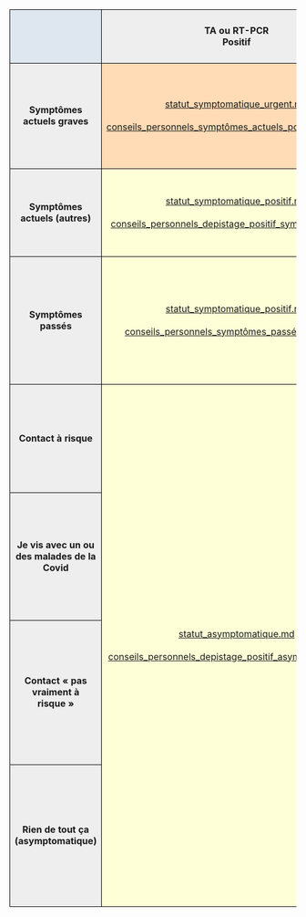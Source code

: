 <table cellspacing="0" border="0">
    <thead>
        <tr>
            <td style="border: 1px solid black;" valign="middle" height="94" bgcolor="#DEE6EF" align="center"><b><br></b></td>
            <td style="border: 1px solid black;" valign="middle" bgcolor="#EEEEEE" align="center"><b>TA ou RT-PCR<br>Positif</b></td>
            <td style="border: 1px solid black;" valign="middle" bgcolor="#EEEEEE" align="center"><b>TA Négatif<br>(personne fragile)</b></td>
            <td style="border: 1px solid black;" valign="middle" bgcolor="#EEEEEE" align="center"><b>RT-PCR Négatif<br>TA Négatif<br>(non fragile)</b></td>
            <td style="border: 1px solid black;" valign="middle" bgcolor="#EEEEEE" align="center"><b>En attente</b></td>
            <td style="border: 1px solid black;" valign="middle" bgcolor="#EEEEEE" align="center"><b>Pas testé</b></td>
        </tr>
    </thead>
    <tbody>
        <tr>
            <td style="border: 1px solid black;" valign="middle" height="185" bgcolor="#EEEEEE" align="center"><b>Symptômes actuels graves</b></td>
            <td style="border: 1px solid black;" valign="middle" bgcolor="#FFDBB6" align="center">
                <a href="../contenus/statuts/statut_symptomatique_urgent.md">
                    statut_symptomatique_urgent.md
                </a>
                <br><br>
                <a href="../contenus/conseils/conseils_personnels_symptômes_actuels_positif_critique.md">
                    conseils_personnels_symptômes_actuels_positif_critique.md
                </a>
            </td>
            <td style="border: 1px solid black;" colspan="4" valign="middle" bgcolor="#FFDBB6" align="center">
                <a href="../contenus/statuts/statut_symptomatique_urgent.md">
                    statut_symptomatique_urgent.md
                </a>
                <br><br>
                <a href="../contenus/conseils/conseils_personnels_symptômes_actuels_sans_depistage_critique.md">
                    conseils_personnels_symptômes_actuels_sans_depistage_critique.md
                </a>
            </td>
        </tr>
        <tr>
            <td style="border: 1px solid black;" valign="middle" height="154" bgcolor="#EEEEEE" align="center"><b>Symptômes actuels (autres)</b></td>
            <td style="border: 1px solid black;" valign="middle" bgcolor="#FFFFD7" align="center">
                <a href="../contenus/statuts/statut_symptomatique_positif.md">
                    statut_symptomatique_positif.md
                </a>
                <br><br>
                <a href="../contenus/conseils/conseils_personnels_depistage_positif_symptomatique.md">
                    conseils_personnels_depistage_positif_symptomatique.md
                </a>
            </td>
            <td style="border: 1px solid black;" rowspan="2" valign="middle" bgcolor="#FFFFD7" align="center">
                <a href="../contenus/statuts/statut_antigenique_negatif_fragile.md">
                    statut_antigenique_negatif_fragile.md
                </a>
                <br><br>
                <a href="../contenus/conseils/conseils_personnels_antigenique_negatif_fragile.md">
                    conseils_personnels_antigenique_negatif_fragile.md
                </a>
            </td>
            <td style="border: 1px solid black;" valign="middle" bgcolor="#DDE8CB" align="center">
                <a href="../contenus/statuts/statut_symptomatique_négatif.md">
                    statut_symptomatique_négatif.md
                </a>
                <br><br>
                -</td>
            <td style="border: 1px solid black;" valign="middle" bgcolor="#FFFFD7" align="center">
                <a href="../contenus/statuts/statut_symptomatique_en_attente.md">
                    statut_symptomatique_en_attente.md
                </a>
                <br><br>
                <a href="../contenus/conseils/conseils_personnels_symptômes_actuels_en_attente.md">
                    conseils_personnels_symptômes_actuels_en_attente.md
                </a>
            </td>
            <td style="border: 1px solid black;" valign="middle" bgcolor="#FFFFD7" align="center">
                <a href="../contenus/statuts/statut_symptomatique_sans_test.md">
                    statut_symptomatique_sans_test.md
                </a>
                <br><br>
                <a href="../contenus/conseils/conseils_personnels_symptômes_actuels_sans_depistage.md">
                    conseils_personnels_symptômes_actuels_sans_depistage.md
                </a>
            </td>
        </tr>
        <tr>
            <td style="border: 1px solid black;" valign="middle" height="224" bgcolor="#EEEEEE" align="center"><b>Symptômes passés</b></td>
            <td style="border: 1px solid black;" valign="middle" bgcolor="#FFFFD7" align="center">
                <a href="../contenus/statuts/statut_symptomatique_positif.md">
                    statut_symptomatique_positif.md
                </a>
                <br><br>
                <a href="../contenus/conseils/conseils_personnels_symptômes_passés_positif.md">
                    conseils_personnels_symptômes_passés_positif.md
                </a>
            </td>
            <td style="border: 1px solid black;" valign="middle" bgcolor="#DDE8CB" align="center">
                <a href="../contenus/statuts/statut_personne_fragile.md">
                    statut_personne_fragile.md
                </a>
                <br>
                <a href="../contenus/statuts/statut_peu_de_risques.md">
                    statut_peu_de_risques.md
                </a>
                <br><br>-</td>
            <td style="border: 1px solid black;" valign="middle" bgcolor="#FFFFD7" align="center">
                <a href="../contenus/statuts/statut_symptomatique_en_attente.md">
                    statut_symptomatique_en_attente.md
                </a>
                <br><br>
                <a href="../contenus/conseils/conseils_personnels_symptômes_passés_en_attente.md">
                    conseils_personnels_symptômes_passés_en_attente.md
                </a>
            </td>
            <td style="border: 1px solid black;" valign="middle" bgcolor="#FFFFD7" align="center">
                <a href="../contenus/statuts/statut_symptomatique_sans_test.md">
                    statut_symptomatique_sans_test.md
                </a>
                <br><br>
                <a href="../contenus/conseils/conseils_personnels_symptômes_passés_sans_depistage.md">
                    conseils_personnels_symptômes_passés_sans_depistage.md
                </a>
            </td>
        </tr>
        <tr>
            <td style="border: 1px solid black;" valign="middle" height="190" bgcolor="#EEEEEE" align="center"><b>Contact à risque</b></td>
            <td style="border: 1px solid black;" rowspan="4" valign="middle" bgcolor="#FFFFD7" align="center">
                <a href="../contenus/statuts/statut_asymptomatique.md">
                    statut_asymptomatique.md
                </a>
                <br><br>
                <a href="../contenus/conseils/conseils_personnels_depistage_positif_asymptomatique.md">
                    conseils_personnels_depistage_positif_asymptomatique.md
                </a>
            </td>
            <td style="border: 1px solid black;" colspan="3" valign="middle" bgcolor="#FFFFD7" align="center">
                <a href="../contenus/statuts/statut_contact_a_risque_avec_test.md">
                    statut_contact_a_risque_avec_test.md
                </a>
                <br><br>
                <a href="../contenus/conseils/conseils_personnels_contact_à_risque.md">
                    conseils_personnels_contact_à_risque.md
                </a>
            </td>
            <td style="border: 1px solid black;" valign="middle" bgcolor="#FFFFD7" align="center">
                <a href="../contenus/statuts/statut_contact_a_risque_sans_test.md">
                    statut_contact_a_risque_sans_test.md
                </a>
                <br><br>
                <a href="../contenus/conseils/conseils_personnels_contact_à_risque.md">
                    conseils_personnels_contact_à_risque.md
                </a>
            </td>
        </tr>
        <tr>
            <td style="border: 1px solid black;" valign="middle" height="224" bgcolor="#EEEEEE" align="center"><b>Je vis avec un ou des malades de la Covid</b></td>
            <td style="border: 1px solid black;" colspan="3" valign="middle" bgcolor="#FFFFD7" align="center">
                <a href="../contenus/statuts/statut_foyer_covid_positif_avec_test.md">
                    statut_foyer_covid_positif_avec_test.md
                </a>
                <br><br>
                <a href="../contenus/conseils/conseils_personnels_foyer_covid_positif_avec_test.md">
                    conseils_personnels_foyer_covid_positif_avec_test.md
                </a>
            </td>
            <td style="border: 1px solid black;" valign="middle" bgcolor="#FFFFD7" align="center">
                <a href="../contenus/statuts/statut_foyer_covid_positif_sans_test.md">
                    statut_foyer_covid_positif_sans_test.md
                </a>
                <br><br>
                <a href="../contenus/conseils/conseils_personnels_foyer_covid_positif_sans_test.md">
                    conseils_personnels_foyer_covid_positif_sans_test.md
                </a>
            </td>
        </tr>
        <tr>
            <td style="border: 1px solid black;" valign="middle" height="253" bgcolor="#EEEEEE" align="center"><b>Contact «&nbsp;pas vraiment à risque&nbsp;»</b></td>
            <td style="border: 1px solid black;" colspan="2" valign="middle" bgcolor="#DDE8CB" align="center">
                <a href="../contenus/statuts/statut_personne_fragile.md">
                    statut_personne_fragile.md
                </a>
                <br>
                <a href="../contenus/statuts/statut_peu_de_risques.md">
                    statut_peu_de_risques.md
                </a>
                <br><br>
                <a href="../contenus/conseils/conseils_personnels_contact_à_risque_autre.md">
                    conseils_personnels_contact_à_risque_autre.md
                </a>
            </td>
            <td style="border: 1px solid black;" valign="middle" bgcolor="#DDE8CB" align="center">
                <a href="../contenus/statuts/statut_en_attente.md">
                    statut_en_attente.md
                </a>
                <br><br>
                <a href="../contenus/conseils/conseils_personnels_contact_à_risque_autre.md">
                    conseils_personnels_contact_à_risque_autre.md
                </a>
            </td>
            <td style="border: 1px solid black;" valign="middle" bgcolor="#DDE8CB" align="center">
                <a href="../contenus/statuts/statut_personne_fragile.md">
                    statut_personne_fragile.md
                </a>
                <br>
                <a href="../contenus/statuts/statut_peu_de_risques.md">
                    statut_peu_de_risques.md
                </a>
                <br><br>
                <a href="../contenus/conseils/conseils_personnels_contact_à_risque_autre.md">
                    conseils_personnels_contact_à_risque_autre.md
                </a>
            </td>
        </tr>
        <tr>
            <td style="border: 1px solid black;" valign="middle" height="249" bgcolor="#EEEEEE" align="center"><b>Rien de tout ça (asymptomatique)</b></td>
            <td style="border: 1px solid black;" colspan="2" valign="middle" bgcolor="#DDE8CB" align="center">
                <a href="../contenus/statuts/statut_personne_fragile.md">
                    statut_personne_fragile.md
                </a>
                <br>
                <a href="../contenus/statuts/statut_peu_de_risques.md">
                    statut_peu_de_risques.md
                </a>
                <br><br>-</td>
            <td style="border: 1px solid black;" valign="middle" bgcolor="#DDE8CB" align="center">
                <a href="../contenus/statuts/statut_en_attente.md">
                    statut_en_attente.md
                </a>
                <br><br>-</td>
            <td style="border: 1px solid black;" valign="middle" bgcolor="#DDE8CB" align="center">
                <a href="../contenus/statuts/statut_personne_fragile.md">
                    statut_personne_fragile.md
                </a>
                <br>
                <a href="../contenus/statuts/statut_peu_de_risques.md">
                    statut_peu_de_risques.md
                </a>
                <br><br>-</td>
        </tr>
    </tbody>
</table>
